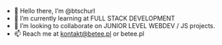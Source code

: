 - 👋 Hello there, I’m @btschurl
- 🌱 I’m currently learning at FULL STACK DEVELOPMENT
- 💞️ I’m looking to collaborate on JUNIOR LEVEL WEBDEV / JS projects.
- 📫 Reach me at kontakt@betee.pl or betee.pl

<!---
btschurl/btschurl is a ✨ special ✨ repository because its `README.md` (this file) appears on your GitHub profile.
You can click the Preview link to take a look at your changes.
--->
